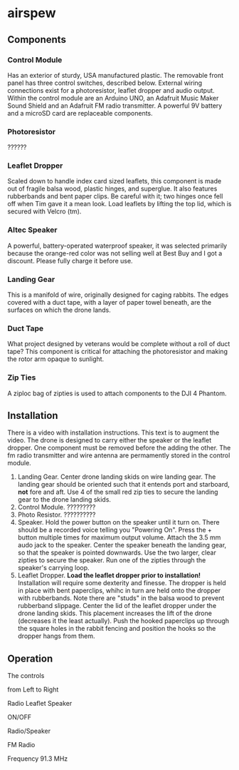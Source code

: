 # airspew

## Components

### Control Module
Has an exterior of sturdy, USA manufactured plastic.  The removable front panel has three control switches, described below.  External wiring connections exist for a photoresistor, leaflet dropper and audio output.  Within the control module are an Arduino UNO, an Adafruit Music Maker Sound Shield and an Adafruit FM radio transmitter.  A powerful 9V battery and a microSD card are replaceable components.

### Photoresistor
??????

### Leaflet Dropper
Scaled down to handle index card sized leaflets, this component is made out of fragile balsa wood, plastic hinges, and superglue.  It also features rubberbands and bent paper clips.  Be careful with it; two hinges once fell off when Tim gave it a mean look. Load leaflets by lifting the top lid, which is secured with Velcro (tm).

### Altec Speaker
A powerful, battery-operated waterproof speaker, it was selected primarily because the orange-red color was not selling well at Best Buy and I got a discount.  Please fully charge it before use.

### Landing Gear
This is a manifold of wire, originally designed for caging rabbits.  The edges covered with a duct tape, with a layer of paper towel beneath, are the surfaces on which the drone lands.

### Duct Tape
What project designed by veterans would be complete without a roll of duct tape?  This component is critical for attaching the photoresistor and making the rotor arm opaque to sunlight.

### Zip Ties
A ziploc bag of zipties is used to attach components to the DJI 4 Phantom.

## Installation
There is a video with installation instructions.  This text is to augment the video.  The drone is designed to carry either the speaker or the leaflet dropper.  One component must be removed before the adding the other.  The fm radio transmitter and wire antenna are permamently stored in the control module.

1. Landing Gear. 
Center drone landing skids on wire landing gear.  The landing gear should be oriented such that it entends port and starboard, **not** fore and aft.  Use 4 of the small red zip ties to secure the landing gear to the drone landing skids.
1. Control Module. 
?????????
1. Photo Resistor. 
??????????
1. Speaker. 
Hold the power button on the speaker until it turn on.  There should be a recorded voice telling you "Powering On".  Press the + button multiple times for maximum output volume.  Attach the 3.5 mm audo jack to the speaker.  Center the speaker beneath the landing gear, so that the speaker is pointed downwards.  Use the two larger, clear zipties to secure the speaker.  Run one of the zipties through the speaker's carrying loop. 
1. Leaflet Dropper. 
**Load the leaflet dropper prior to installation!**  Installation will require some dexterity and finesse.  The dropper is held in place with bent paperclips, whihc in turn are held onto the dropper with rubberbands.  Note there are "studs" in the balsa wood to prevent rubberband slippage.  Center the lid of the leaflet dropper under the drone landing skids.  This placement increases the lift of the drone (decreases it the least actually).  Push the hooked paperclips up through the square holes in the rabbit fencing and position the hooks so the dropper hangs from them.


## Operation


The controls

from Left to Right

Radio
Leaflet
Speaker

ON/OFF

Radio/Speaker


FM Radio

Frequency 91.3 MHz

